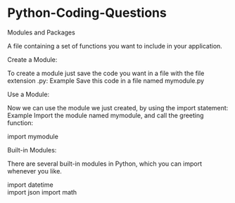 # Python-Coding-Questions

Modules and Packages

A file containing a set of functions you want to include in your application.

Create a Module:

To create a module just save the code you want in a file with the file extension .py:
Example
Save this code in a file named mymodule.py

Use a Module:

Now we can use the module we just created, by using the import statement:
Example
Import the module named mymodule, and call the greeting function:

import mymodule

Built-in Modules:

There are several built-in modules in Python, which you can import whenever you like.

import datetime   
import json
import math

